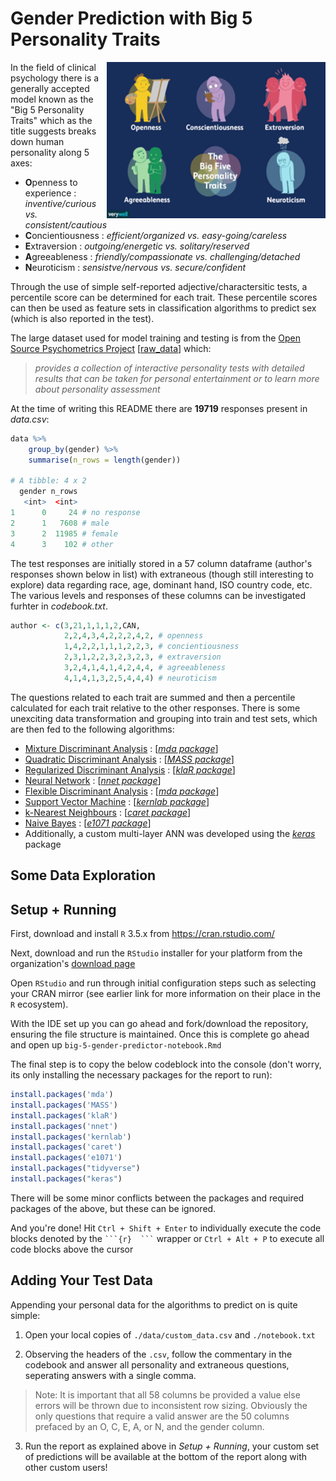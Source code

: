 # Gender Prediction with Big 5 Personality Traits

<img align="right" width="350" height="250"
     title="big 5 Visualized" src="./images/big-5-personality-traits.png">
     
In the field of clinical psychology there is a generally accepted model known as the "Big 5 Personality Traits" which as the title suggests breaks down human personality along 5 axes: 

- **O**penness to experience : _inventive/curious vs. consistent/cautious_
- **C**oncientiousness : _efficient/organized vs. easy-going/careless_
- **E**xtraversion : _outgoing/energetic vs. solitary/reserved_
- **A**greeableness : _friendly/compassionate vs. challenging/detached_
- **N**euroticism : _sensistve/nervous vs. secure/confident_

Through the use of simple self-reported adjective/charactersitic tests, a percentile score can be determined for each trait. These percentile scores can then be used as feature sets in classification algorithms to predict sex (which is also reported in the test).

The large dataset used for model training and testing is from the [Open Source Psychometrics Project](https://openpsychometrics.org/) \[[raw_data](https://openpsychometrics.org/_rawdata/)\] which:
> _provides a collection of interactive personality tests with detailed results that can be taken for personal entertainment or to learn more about personality assessment_
 
At the time of writing this README there are **19719** responses present in _data.csv_:
````r
data %>% 
    group_by(gender) %>%
    summarise(n_rows = length(gender))

# A tibble: 4 x 2
  gender n_rows
   <int>  <int>
1      0     24 # no response
2      1   7608 # male
3      2  11985 # female
4      3    102 # other
````
The test responses are initially stored in a 57 column dataframe (author's responses shown below in list) with extraneous (though still interesting to explore) data regarding race, age, dominant hand, ISO country code, etc. The various levels and responses of these columns can be investigated furhter in _codebook.txt_.
````r
author <- c(3,21,1,1,1,2,CAN,
            2,2,4,3,4,2,2,2,4,2, # openness
            1,4,2,2,1,1,1,2,2,3, # concientiousness
            2,3,1,2,2,3,2,3,2,3, # extraversion
            3,2,4,1,4,1,4,2,4,4, # agreeableness
            4,1,4,1,3,2,5,4,4,4) # neuroticism
````
The questions related to each trait are summed and then a percentile calculated for each trait relative to the other responses. There is some unexciting data transformation and grouping into train and test sets, which are then fed to the following algorithms:
 - [Mixture Discriminant Analysis](https://en.wikipedia.org/wiki/Linear_discriminant_analysis#Multiclass_LDA) : \[[_mda package_](https://cran.r-project.org/web/packages/mda/index.html)\]
 - [Quadratic Discriminant Analysis](https://en.wikipedia.org/wiki/Quadratic_classifier#Quadratic_discriminant_analysis) : \[[_MASS package_](https://cran.r-project.org/web/packages/MASS/index.html)\]
 - [Regularized Discriminant Analysis](https://en.wikipedia.org/wiki/Linear_discriminant_analysis) : \[[_klaR package_](https://cran.r-project.org/web/packages/klaR/index.html)\]
 - [Neural Network](https://en.wikipedia.org/wiki/Artificial_neural_network) : \[[_nnet package_](https://en.wikipedia.org/wiki/Artificial_neural_network)\]
 - [Flexible Discriminant Analysis](https://en.wikipedia.org/wiki/Linear_discriminant_analysis) : \[[_mda package_](https://cran.r-project.org/web/packages/mda/index.html)\]
 - [Support Vector Machine](https://en.wikipedia.org/wiki/Support_vector_machine) : \[[_kernlab package_](https://en.wikipedia.org/wiki/Support_vector_machine)\]
 - [k-Nearest Neighbours](https://en.wikipedia.org/wiki/K-nearest_neighbors_algorithm) : \[[_caret package_](https://cran.r-project.org/web/packages/caret/index.html)\]
 - [Naive Bayes](https://en.wikipedia.org/wiki/Naive_Bayes_classifier) : \[[_e1071 package_](https://cran.r-project.org/web/packages/e1071/index.html)\]
 - Additionally, a custom multi-layer ANN was developed using the [_keras_](https://cran.r-project.org/web/packages/keras/index.html) package

## Some Data Exploration

  
## Setup + Running
First, download and install `R` 3.5.x from https://cran.rstudio.com/  
  
Next, download and run the `RStudio` installer for your platform from the organization's [download page](https://www.rstudio.com/products/rstudio/download/#download)  
  
Open `RStudio` and run through initial configuration steps such as selecting your CRAN mirror (see earlier link for more information on their place in the `R` ecosystem). 
  
With the IDE set up you can go ahead and fork/download the repository, ensuring the file structure is maintained. Once this is complete go ahead and open up `big-5-gender-predictor-notebook.Rmd`  
  
The final step is to copy the below codeblock into the console (don't worry, its only installing the necessary packages for the report to run):  
````r
install.packages('mda')
install.packages('MASS')
install.packages('klaR')
install.packages('nnet')
install.packages('kernlab')
install.packages('caret')
install.packages('e1071')
install.packages("tidyverse")
install.packages("keras")
````  
There will be some minor conflicts between the packages and required packages of the above, but these can be ignored.  
  
And you're done! Hit `Ctrl + Shift + Enter` to individually execute the code blocks denoted by the ` ```{r}  ``` ` wrapper or `Ctrl + Alt + P` to execute all code blocks above the cursor

## Adding Your Test Data
Appending your personal data for the algorithms to predict on is quite simple:  
1. Open your local copies of `./data/custom_data.csv` and `./notebook.txt`  
  
2. Observing the headers of the `.csv`, follow the commentary in the codebook and answer all personality and extraneous questions, seperating answers with a single comma. 
> Note: It is important that all 58 columns be provided a value else errors will be thrown due to inconsistent row sizing. Obviously the only questions that require a valid answer are the 50 columns prefaced by an O, C, E, A, or N, and the gender column.  
  
3. Run the report as explained above in _Setup + Running_, your custom set of predictions will be available at the bottom of the report along with other custom users!
